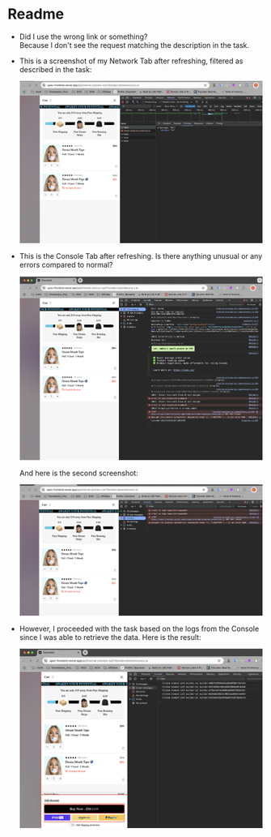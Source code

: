 # Readme

- Did I use the wrong link or something?  
  Because I don't see the request matching the description in the task.

- This is a screenshot of my Network Tab after refreshing, filtered as described in the task:

  ![network tab](./images/network-tab.png)

- This is the Console Tab after refreshing. Is there anything unusual or any errors compared to normal?

  ![console tab 01](./images/console-tab-01.png)

  And here is the second screenshot:

  ![console tab 02](./images/console-tab-02.png)

- However, I proceeded with the task based on the logs from the Console since I was able to retrieve the data. Here is the result:

  ![result](./images/result.png)
